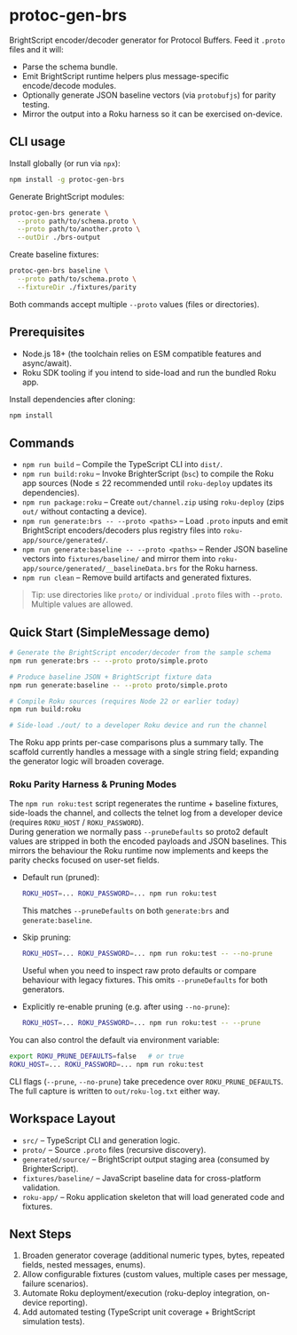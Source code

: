 # protoc-gen-brs

BrightScript encoder/decoder generator for Protocol Buffers. Feed it `.proto` files and it will:

- Parse the schema bundle.
- Emit BrightScript runtime helpers plus message-specific encode/decode modules.
- Optionally generate JSON baseline vectors (via `protobufjs`) for parity testing.
- Mirror the output into a Roku harness so it can be exercised on-device.

## CLI usage

Install globally (or run via `npx`):

```bash
npm install -g protoc-gen-brs
```

Generate BrightScript modules:

```bash
protoc-gen-brs generate \
  --proto path/to/schema.proto \
  --proto path/to/another.proto \
  --outDir ./brs-output
```

Create baseline fixtures:

```bash
protoc-gen-brs baseline \
  --proto path/to/schema.proto \
  --fixtureDir ./fixtures/parity
```

Both commands accept multiple `--proto` values (files or directories).

## Prerequisites

- Node.js 18+ (the toolchain relies on ESM compatible features and async/await).
- Roku SDK tooling if you intend to side-load and run the bundled Roku app.

Install dependencies after cloning:

```bash
npm install
```

## Commands

- `npm run build` – Compile the TypeScript CLI into `dist/`.
- `npm run build:roku` – Invoke BrighterScript (`bsc`) to compile the Roku app sources (Node ≤ 22 recommended until `roku-deploy` updates its dependencies).
- `npm run package:roku` – Create `out/channel.zip` using `roku-deploy` (zips `out/` without contacting a device).
- `npm run generate:brs -- --proto <paths>` – Load `.proto` inputs and emit BrightScript encoders/decoders plus registry files into `roku-app/source/generated/`.
- `npm run generate:baseline -- --proto <paths>` – Render JSON baseline vectors into `fixtures/baseline/` and mirror them into `roku-app/source/generated/__baselineData.brs` for the Roku harness.
- `npm run clean` – Remove build artifacts and generated fixtures.

> Tip: use directories like `proto/` or individual `.proto` files with `--proto`. Multiple values are allowed.

## Quick Start (SimpleMessage demo)

```bash
# Generate the BrightScript encoder/decoder from the sample schema
npm run generate:brs -- --proto proto/simple.proto

# Produce baseline JSON + BrightScript fixture data
npm run generate:baseline -- --proto proto/simple.proto

# Compile Roku sources (requires Node 22 or earlier today)
npm run build:roku

# Side-load ./out/ to a developer Roku device and run the channel
```

The Roku app prints per-case comparisons plus a summary tally. The scaffold currently handles a message with a single string field; expanding the generator logic will broaden coverage.

### Roku Parity Harness & Pruning Modes

The `npm run roku:test` script regenerates the runtime + baseline fixtures, side-loads the channel, and collects the telnet log from a developer device (requires `ROKU_HOST` / `ROKU_PASSWORD`).  
During generation we normally pass `--pruneDefaults` so proto2 default values are stripped in both the encoded payloads and JSON baselines. This mirrors the behaviour the Roku runtime now implements and keeps the parity checks focused on user-set fields.

- Default run (pruned):
  ```bash
  ROKU_HOST=... ROKU_PASSWORD=... npm run roku:test
  ```
  This matches `--pruneDefaults` on both `generate:brs` and `generate:baseline`.

- Skip pruning:
  ```bash
  ROKU_HOST=... ROKU_PASSWORD=... npm run roku:test -- --no-prune
  ```
  Useful when you need to inspect raw proto defaults or compare behaviour with legacy fixtures. This omits `--pruneDefaults` for both generators.

- Explicitly re-enable pruning (e.g. after using `--no-prune`):
  ```bash
  ROKU_HOST=... ROKU_PASSWORD=... npm run roku:test -- --prune
  ```

You can also control the default via environment variable:

```bash
export ROKU_PRUNE_DEFAULTS=false   # or true
ROKU_HOST=... ROKU_PASSWORD=... npm run roku:test
```

CLI flags (`--prune`, `--no-prune`) take precedence over `ROKU_PRUNE_DEFAULTS`. The full capture is written to `out/roku-log.txt` either way.

## Workspace Layout

- `src/` – TypeScript CLI and generation logic.
- `proto/` – Source `.proto` files (recursive discovery).
- `generated/source/` – BrightScript output staging area (consumed by BrighterScript).
- `fixtures/baseline/` – JavaScript baseline data for cross-platform validation.
- `roku-app/` – Roku application skeleton that will load generated code and fixtures.

## Next Steps

1. Broaden generator coverage (additional numeric types, bytes, repeated fields, nested messages, enums).
2. Allow configurable fixtures (custom values, multiple cases per message, failure scenarios).
3. Automate Roku deployment/execution (roku-deploy integration, on-device reporting).
4. Add automated testing (TypeScript unit coverage + BrightScript simulation tests).
